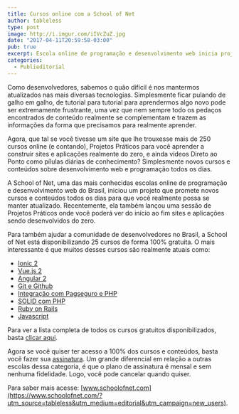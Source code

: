 ```yaml
---
title: Cursos online com a School of Net
author: tableless
type: post
image: http://i.imgur.com/iIVcZuZ.jpg
date: "2017-04-11T20:59:58-03:00"
pub: true
excerpt: Escola online de programação e desenvolvimento web inicia projeto que promete novos conteúdos todos os dias.
categories:
  - Publieditorial
---
```


Como desenvolvedores, sabemos o quão difícil é nos mantermos atualizados nas mais diversas tecnologias.
Simplesmente ficar pulando de galho em galho, de tutorial para tutorial para aprendermos algo novo pode ser extremamente frustrante, uma vez que nem sempre todo os pedaços encontrados de conteúdo realmente se complementam e trazem as informações da forma que precisamos para realmente aprender.

Agora, que tal se você tivesse um site que lhe trouxesse mais de 250 cursos online (e contando), Projetos Práticos para você aprender a construir sites e aplicações realmente do zero, e ainda vídeos Direto ao Ponto como pílulas diárias de conhecimento? Simplesmente novos cursos e conteúdos sobre desenvolvimento web e programação todos os dias.

A School of Net, uma das mais conhecidas escolas online de programação e desenvolvimento web do Brasil, iniciou um projeto que promete novos cursos e conteúdos todos os dias para que você realmente possa se manter atualizado. Recentemente, ela também lançou uma sessão de Projetos Práticos onde você poderá ver do início ao fim sites e aplicações sendo desenvolvidos do zero.

Para também ajudar a comunidade de desenvolvedores no Brasil, a School of Net está disponibilizando 25 cursos de forma 100% gratuita. O mais interessante é que muitos desses cursos são realmente atuais como:

* [Ionic 2](https://www.schoolofnet.com/curso-introducao-ao-ionic-2/?utm_source=tableless&utm_medium=editorial&utm_campaign=new_users)
* [Vue.js 2](https://www.schoolofnet.com/curso-vuejs-20/?utm_source=tableless&utm_medium=editorial&utm_campaign=new_users)
* [Angular 2](https://www.schoolofnet.com/curso-angular-2-0-primeiros-passos/?utm_source=tableless&utm_medium=editorial&utm_campaign=new_users)
* [Git e Github](https://www.schoolofnet.com/curso-git-e-github/?utm_source=tableless&utm_medium=editorial&utm_campaign=new_users)
* [Integração com Pagseguro e PHP](https://www.schoolofnet.com/curso-integrando-pagseguro-com-php-parte1/)
* [SOLID com PHP](https://www.schoolofnet.com/curso-solid-com-php/)
* [Ruby on Rails](https://www.schoolofnet.com/curso-iniciando-com-ruby-rails/?utm_source=tableless&utm_medium=editorial&utm_campaign=new_users)
* [Javascript](https://www.schoolofnet.com/curso-javascript-basico/?utm_source=tableless&utm_medium=editorial&utm_campaign=new_users)

Para ver a lista completa de todos os cursos gratuitos disponibilizados, basta [clicar aqui](https://www.schoolofnet.com/cursos/gratuitos/?utm_source=tableless&utm_medium=editorial&utm_campaign=new_users). 

Agora se você quiser ter acesso a 100% dos cursos e conteúdos, basta você fazer sua [assinatura](https://www.schoolofnet.com/assine/). Um grande diferencial em relação a outras escolas dessa categoria, é que o plano de assinatura é mensal e sem nenhuma fidelidade. Logo, você pode cancelar quando quiser.

Para saber mais acesse: [www.schoolofnet.com](https://www.schoolofnet.com/?utm_source=tableless&utm_medium=editorial&utm_campaign=new_users).